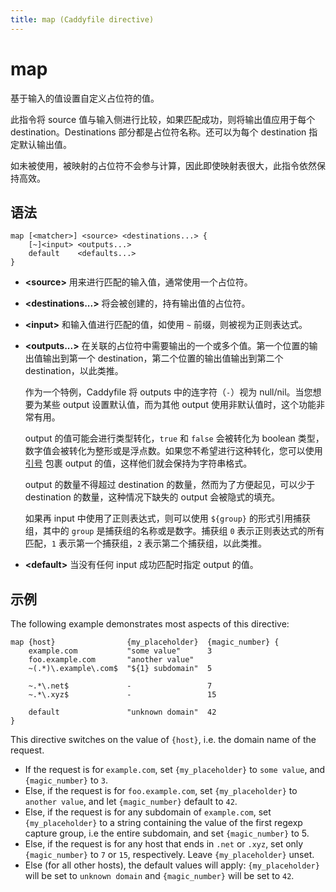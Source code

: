 ```yaml
---
title: map (Caddyfile directive)
---
```


# map

基于输入的值设置自定义占位符的值。

此指令将 source 值与输入侧进行比较，如果匹配成功，则将输出值应用于每个 destination。Destinations 部分都是占位符名称。还可以为每个 destination 指定默认输出值。

如未被使用，被映射的占位符不会参与计算，因此即使映射表很大，此指令依然保持高效。

<h2 id="syntax">
	语法
</h2>

```caddy-d
map [<matcher>] <source> <destinations...> {
	[~]<input> <outputs...>
	default    <defaults...>
}
```

- **&lt;source&gt;** 用来进行匹配的输入值，通常使用一个占位符。

- **&lt;destinations...&gt;** 将会被创建的，持有输出值的占位符。

- **&lt;input&gt;** 和输入值进行匹配的值，如使用 `~` 前缀，则被视为正则表达式。

- **&lt;outputs...&gt;** 在关联的占位符中需要输出的一个或多个值。第一个位置的输出值输出到第一个 destination，第二个位置的输出值输出到第二个 destination，以此类推。
  
  作为一个特例，Caddyfile 将 outputs 中的连字符（`-`）视为 null/nil。当您想要为某些 output 设置默认值，而为其他 output 使用非默认值时，这个功能非常有用。

  output 的值可能会进行类型转化，`true` 和 `false` 会被转化为 boolean 类型，数字值会被转化为整形或是浮点数。如果您不希望进行这种转化，您可以使用 [引号](/docs/caddyfile/concepts#tokens-and-quotes) 包裹 output 的值，这样他们就会保持为字符串格式。

  output 的数量不得超过 destination 的数量，然而为了方便起见，可以少于 destination 的数量，这种情况下缺失的 output 会被隐式的填充。

  如果再 input 中使用了正则表达式，则可以使用 `${group}` 的形式引用捕获组，其中的 `group` 是捕获组的名称或是数字。捕获组 `0` 表示正则表达式的所有匹配，`1` 表示第一个捕获组，`2` 表示第二个捕获组，以此类推。

- **&lt;default&gt;** 当没有任何 input 成功匹配时指定 output 的值。

<h2 id="examples">
	示例
</h2>

The following example demonstrates most aspects of this directive:

```caddy-d
map {host}                {my_placeholder}  {magic_number} {
	example.com           "some value"      3
	foo.example.com       "another value"
	~(.*)\.example\.com$  "${1} subdomain"  5

	~.*\.net$             -                 7
	~.*\.xyz$             -                 15

	default               "unknown domain"  42
}
```

This directive switches on the value of `{host}`, i.e. the domain name of the request.

- If the request is for `example.com`, set `{my_placeholder}` to `some value`, and `{magic_number}` to `3`.
- Else, if the request is for `foo.example.com`, set `{my_placeholder}` to `another value`, and let `{magic_number}` default to `42`.
- Else, if the request is for any subdomain of `example.com`, set `{my_placeholder}` to a string containing the value of the first regexp capture group, i.e the entire subdomain, and set `{magic_number}` to 5.
- Else, if the request is for any host that ends in `.net` or `.xyz`, set only `{magic_number}` to `7` or `15`, respectively. Leave `{my_placeholder}` unset.
- Else (for all other hosts), the default values will apply: `{my_placeholder}` will be set to `unknown domain` and `{magic_number}` will be set to `42`.
